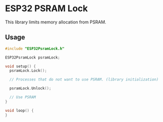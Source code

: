 # ESP32 PSRAM Lock

This library limits memory allocation from PSRAM.

## Usage
```c
#include "ESP32PsramLock.h"

ESP32PsramLock psramLock;

void setup() {
  psramLock.Lock();

  // Processes that do not want to use PSRAM. (library initialization)

  psramLock.Unlock();

  // Use PSRAM
}

void loop() {
}
```
